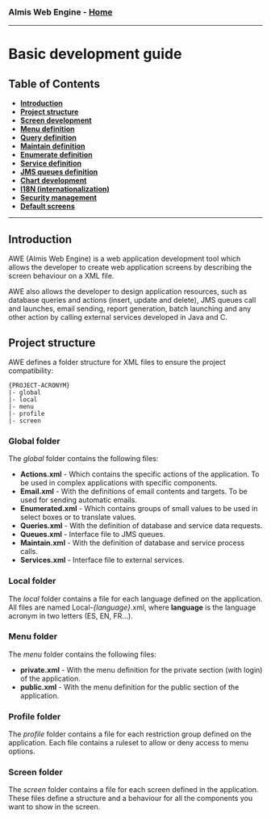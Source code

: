 ### Almis Web Engine - **[Home](../readme.md)**

---

# **Basic development guide**

## Table of Contents

* **[Introduction](#introduction)**
* **[Project structure](#project-structure)**
* **[Screen development](basic-screen-development.md)**
* **[Menu definition](menu-definition.md)**
* **[Query definition](query-definition.md)**
* **[Maintain definition](maintain-definition.md)**
* **[Enumerate definition](enumerate-definition.md)**
* **[Service definition](service-definition.md)**
* **[JMS queues definition](jms-queues-definition.md)**
* **[Chart development](chart-development.md)**
* **[I18N (internationalization)](i18n-internationalization.md)**
* **[Security management](security-management.md)**
* **[Default screens](default-screens.md)**

---

## Introduction

AWE (Almis Web Engine) is a web application development tool which allows the developer to create web application screens by describing the screen behaviour on a XML file.

AWE also allows the developer to design application resources, such as database queries and actions (insert, update and delete), JMS queues call and launches, email sending, report generation, batch launching and any other action by calling external services developed in Java and C.

## Project structure

AWE defines a folder structure for XML files to ensure the project compatibility:

```
{PROJECT-ACRONYM}
|- global
|- local
|- menu
|- profile
|- screen
```

### Global folder

The *global* folder contains the following files:

* **Actions.xml** - Which contains the specific actions of the application. To be used in complex applications with specific components.
* **Email.xml** - With the definitions of email contents and targets. To be used for sending automatic emails.
* **Enumerated.xml** - Which contains groups of small values to be used in select boxes or to translate values.
* **Queries.xml** - With the definition of database and service data requests.
* **Queues.xml** - Interface file to JMS queues.
* **Maintain.xml** - With the definition of database and service process calls.
* **Services.xml** - Interface file to external services.

### Local folder

The *local* folder contains a file for each language defined on the application. All files are named Local-*{language}*.xml, where **language** is the language acronym in two letters (ES, EN, FR...).

### Menu folder

The *menu* folder contains the following files:

* **private.xml** - With the menu definition for the private section (with login) of the application.
* **public.xml** - With the menu definition for the public section of the application.

### Profile folder

The *profile* folder contains a file for each restriction group defined on the application. Each file contains a ruleset to allow or deny access to menu options.

### Screen folder

The *screen* folder contains a file for each screen defined in the application. These files define a structure and a behaviour for all the components you want to show in the screen.
